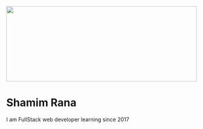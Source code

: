 <div align="center">
  <img height="200" width='100%' src="https://png.pngtree.com/background/20210706/original/pngtree-dynamic-red-background-picture-image_149101.jpg"  />
</div>

###
<h1>Shamim Rana</h1>
<p>I am FullStack web developer learning since 2017</p>
